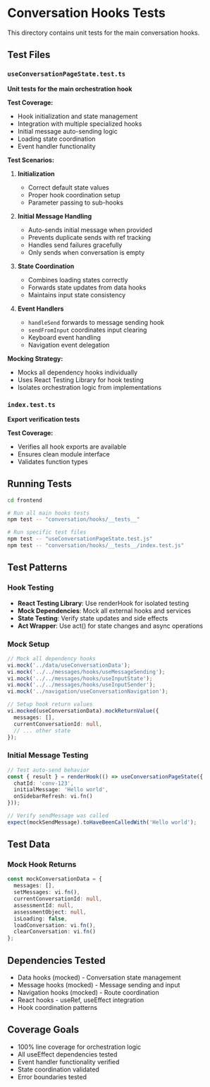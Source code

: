 # Conversation Hooks Tests

This directory contains unit tests for the main conversation hooks.

## Test Files

### `useConversationPageState.test.ts`
**Unit tests for the main orchestration hook**

**Test Coverage:**
- Hook initialization and state management
- Integration with multiple specialized hooks
- Initial message auto-sending logic
- Loading state coordination
- Event handler functionality

**Test Scenarios:**
1. **Initialization**
   - Correct default state values
   - Proper hook coordination setup
   - Parameter passing to sub-hooks

2. **Initial Message Handling**
   - Auto-sends initial message when provided
   - Prevents duplicate sends with ref tracking
   - Handles send failures gracefully
   - Only sends when conversation is empty

3. **State Coordination**
   - Combines loading states correctly
   - Forwards state updates from data hooks
   - Maintains input state consistency

4. **Event Handlers**
   - `handleSend` forwards to message sending hook
   - `sendFromInput` coordinates input clearing
   - Keyboard event handling
   - Navigation event delegation

**Mocking Strategy:**
- Mocks all dependency hooks individually
- Uses React Testing Library for hook testing
- Isolates orchestration logic from implementations

### `index.test.ts`
**Export verification tests**

**Test Coverage:**
- Verifies all hook exports are available
- Ensures clean module interface
- Validates function types

## Running Tests

```bash
cd frontend

# Run all main hooks tests
npm test -- "conversation/hooks/__tests__"

# Run specific test files
npm test -- "useConversationPageState.test.js"
npm test -- "conversation/hooks/__tests__/index.test.js"
```

## Test Patterns

### Hook Testing
- **React Testing Library**: Use renderHook for isolated testing
- **Mock Dependencies**: Mock all external hooks and services
- **State Testing**: Verify state updates and side effects
- **Act Wrapper**: Use act() for state changes and async operations

### Mock Setup
```typescript
// Mock all dependency hooks
vi.mock('../data/useConversationData');
vi.mock('../../messages/hooks/useMessageSending');
vi.mock('../../messages/hooks/useInputState');
vi.mock('../../messages/hooks/useInputSender');
vi.mock('../navigation/useConversationNavigation');

// Setup hook return values
vi.mocked(useConversationData).mockReturnValue({
  messages: [],
  currentConversationId: null,
  // ... other state
});
```

### Initial Message Testing
```typescript
// Test auto-send behavior
const { result } = renderHook(() => useConversationPageState({
  chatId: 'conv-123',
  initialMessage: 'Hello world',
  onSidebarRefresh: vi.fn()
}));

// Verify sendMessage was called
expect(mockSendMessage).toHaveBeenCalledWith('Hello world');
```

## Test Data

### Mock Hook Returns
```typescript
const mockConversationData = {
  messages: [],
  setMessages: vi.fn(),
  currentConversationId: null,
  assessmentId: null,
  assessmentObject: null,
  isLoading: false,
  loadConversation: vi.fn(),
  clearConversation: vi.fn()
};
```

## Dependencies Tested

- Data hooks (mocked) - Conversation state management
- Message hooks (mocked) - Message sending and input
- Navigation hooks (mocked) - Route coordination
- React hooks - useRef, useEffect integration
- Hook coordination patterns

## Coverage Goals

- 100% line coverage for orchestration logic
- All useEffect dependencies tested
- Event handler functionality verified
- State coordination validated
- Error boundaries tested 